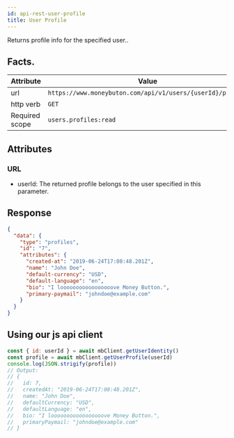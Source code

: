 ```yaml
---
id: api-rest-user-profile
title: User Profile
---
```


Returns profile info for the specified user..

## Facts.

| Attribute | Value                                                           |
|-----------|-----------------------------------------------------------------|
| url            | `https://www.moneybuton.com/api/v1/users/{userId}/profile` |
| http verb      | `GET`                                                      |
| Required scope | `users.profiles:read`


## Attributes

### URL

* userId: The returned profile belongs to the user specified in this parameter.

## Response

``` json
{
  "data": {
    "type": "profiles",
    "id": "7",
    "attributes": {
      "created-at": "2019-06-24T17:08:48.201Z",
      "name": "John Doe",
      "default-currency": "USD",
      "default-language": "en",
      "bio": "I looooooooooooooooove Money Button.",
      "primary-paymail": "johndoe@example.com"
    }
  }
}
```

## Using our js api client

``` js
const { id: userId } = await mbClient.getUserIdentity()
const profile = await mbClient.getUserProfile(userId)
console.log(JSON.strigify(profile))
// Output:
// {
//   id: 7,
//   createdAt: "2019-06-24T17:08:48.201Z",
//   name: "John Doe",
//   defaultCurrency: "USD",
//   defaultLanguage: "en",
//   bio: "I looooooooooooooooove Money Button.",
//   primaryPaymail: "johndoe@example.com"
// }
```
